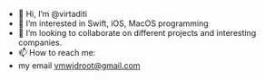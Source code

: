 - 👋 Hi, I’m @virtaditi
- 👀 I’m interested in Swift, iOS, MacOS programming
- 💞️ I’m looking to collaborate on different projects and interesting companies.
- 📫 How to reach me:
- my email vmwjdroot@gmail.com


<!---
virtaditi/virtaditi is a ✨ special ✨ repository because its `README.md` (this file) appears on your GitHub profile.
You can click the Preview link to take a look at your changes.
--->
